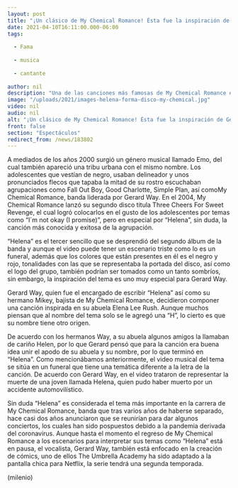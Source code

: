 ```yaml
---
layout: post
title: "¡Un clásico de My Chemical Romance! Ésta fue la inspiración de Gerard Way para escribir 'Helena'"
date: 2021-04-10T16:11:00.000-06:00
tags:
  
  - Fama
  
  - musica
  
  - cantante
  
author: nil
description: "Una de las canciones más famosas de My Chemical Romance es Helena, escrita por Gerard Way, Te contamos la inspiración detrás del tema. "
image: "/uploads/2021/images-helena-forma-disco-my-chemical.jpg"
video: nil
audio: nil
alt: "¡Un clásico de My Chemical Romance! Ésta fue la inspiración de Gerard Way para escribir 'Helena'"
front: false
section: "Espectáculos"
redirect_from: /news/183802
---
```


A mediados de los años 2000 surgió un género musical llamado Emo, del cual también apareció una tribu urbana con el mismo nombre. Los adolescentes que vestían de negro, usaban delineador y unos pronunciados flecos que tapaba la mitad de su rostro escuchaban agrupaciones como Fall Out Boy, Good Charlotte, Simple Plan, así comoMy Chemical Romance, banda liderada por Gerard Way. En el 2004, My Chemical Romance lanzó su segundo disco titula Three Cheers For Sweet Revenge, el cual logró colocarlos en el gusto de los adolescentes por temas como “I´m not okay (I promise)”, pero en especial por “Helena”, sin duda, la canción más conocida y exitosa de la agrupación. 

“Helena” es el tercer sencillo que se desprendió del segundo álbum de la banda y aunque el video puede tener un escenario triste como lo es un funeral, además que los colores que están presentes en él es el negro y rojo, tonalidades con las que se representaba la portada del disco, así como el logo del grupo, también podrían ser tomados como un tanto sombríos, sin embargo, la inspiración del tema es uno muy especial para Gerard Way. 

Gerard Way, quien fue el encargado de escribir “Helena” así como su hermano Mikey, bajista de My Chemical Romance, decidieron componer una canción inspirada en su abuela Elena Lee Rush. Aunque muchos piensan que al nombre del tema solo se le agregó una “H”, lo cierto es que su nombre tiene otro origen. 

De acuerdo con los hermanos Way, a su abuela algunos amigos la llamaban de cariño Helen, por lo que Gerard pensó que para la canción era buena idea unir el apodo de su abuela y su nombre, por lo que terminó en “Helena”. Como mencionábamos anteriormente, el video musical del tema se sitúa en un funeral que tiene una temática diferente a la letra de la canción. De acuerdo con Gerard Way, en el video trataron de representar la muerte de una joven llamada Helena, quien pudo haber muerto por un accidente automovilístico. 

Sin duda “Helena” es considerada el tema más importante en la carrera de My Chemical Romance, banda que tras varios años de haberse separado, hace casi dos años anunciaron que se reunirían para dar algunos conciertos, los cuales han sido pospuestos debido a la pandemia derivada del coronavirus. Aunque hasta el momento el regreso de My Chemical Romance a los escenarios para interpretar sus temas como “Helena” está en pausa, el vocalista, Gerard Way, también está enfocado en la creación de cómics, uno de ellos The Umbrella Academy ha sido adaptado a la pantalla chica para Netflix, la serie tendrá una segunda temporada.

(milenio)